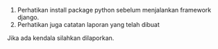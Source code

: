 1. Perhatikan install package python sebelum menjalankan framework django.
2. Perhatikan juga catatan laporan yang telah dibuat

Jika ada kendala silahkan dilaporkan.
